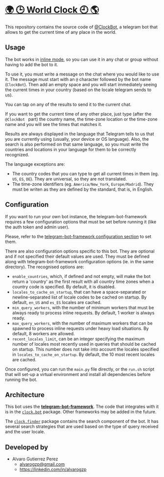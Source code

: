 # [🌍 🕒 World Clock 🕘 🌎](https://t.me/ClockBot)

This repository contains the source code of [@ClockBot](https://t.me/ClockBot),
a telegram bot that allows to get the current time of any place in the world.


## Usage

The bot works in [inline mode](https://core.telegram.org/bots/inline),
so you can use it in any chat or group without having to add the bot to it.

To use it, you must write a message on the chat where you would like to use it.
The message must start with an `@` character followed by the bot name (`ClockBot`).
Then add an empty space and you will start immediately seeing the current times
in your country (based on the locale telegram sends to us).

You can tap on any of the results to send it to the current chat.

If you want to get the current time of any other place, just type (after the `@ClockBot ` part)
the country name, the time-zone location or the time-zone name and you will see the times
that matches it.

Results are always displayed in the language that Telegram tells to us that you are currently using
(usually, your device or OS language).
Also, the search is also performed on that same language, so you must write the countries and
locations in your language for them to be correctly recognized.

The language exceptions are:
  - The country codes that you can type to get all current times
    in them (eg. `US`, `ES`, `DE`).
    They are universal, so they are not translated.
  - The time-zone identifiers (eg. `America/New_York`, `Europe/Madrid`).
    They must be writen as they are defined by the standard, that is, in English.


## Configuration

If you want to run your own bot instance,
the telegram-bot-framework requires a few configuration options
that must be set before running it (like the auth token and admin user).

Please, refer to the [telegram-bot-framework configuration section](https://github.com/alvarogzp/telegram-bot-framework#configuration)
to set them.

There are also configuration options specific to this bot.
They are optional and if not specified their default values are used.
They must be defined along with telegram-bot-framework configuration options (ie. in the same directory).
The recognised options are:
 - `enable_countries`, which, if defined and not empty, will make the bot return a 'country' as the first result with all country time zones when a country code is specified. By default, it is disabled.
 - `locales_to_cache_on_startup`, that can have a space-separated or newline-separated list of locale codes to be cached on startup. By default, `en_US` and `es_ES` locales are cached.
 - `min_query_workers`, with the number of minimum workers that must be always ready to process inline requests. By default, 1 worker is always ready.
 - `max_query_workers`, with the number of maximum workers that can be spawned to process inline requests under heavy load situations. By default, 8 workers are allowed.
 - `recent_locales_limit`, can be an integer specifying the maximum number of locales most recently used in queries that should be cached on startup. This number does not take into account the locales specified in `locales_to_cache_on_startup`. By default, the 10 most recent locales are cached.

Once configured, you can run the `main.py` file directly, or the
`run.sh` script that will set-up a virtual environment and install
all dependencies before running the bot.


## Architecture

This bot uses the [**telegram-bot-framework**](https://github.com/alvarogzp/telegram-bot-framework).
The code that integrates with it is in the [`clock.bot`](clock/bot) package.
Other frameworks may be added in the future.

The [`clock.finder`](clock/finder) package contains the search component of the bot.
It has several search strategies that are used based on the type of query received and the user locale.


## Developed by

- Alvaro Gutierrez Perez
  - alvarogzp@gmail.com
  - https://linkedin.com/in/alvarogzp

